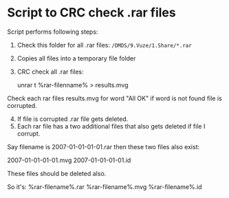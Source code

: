 # Script to CRC check .rar files

Script performs following steps:

1. Check this folder for all .rar files: `/DMDS/9.Vuze/1.Share/*.rar`
2. Copies all files into a temporary file folder
3. CRC check all .rar files:

    unrar t %rar-filenname% > results.mvg

Check each rar files results.mvg for word "All OK" if word is not found file is corrupted.

4. If file is corrupted .rar file gets deleted.
5. Each rar file has a two additional files that also gets deleted if file I corrupt.

Say filename is 2007-01-01-01-01.rar then these two files also exist:

2007-01-01-01-01.mvg
2007-01-01-01-01.id

These files should be deleted also.

So it's: %rar-filename%.rar
%rar-filename%.mvg
%rar-filename%.id

